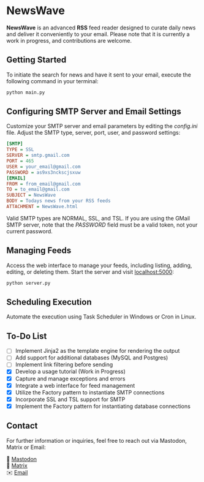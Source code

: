 # NewsWave

**NewsWave** is an advanced **RSS** feed reader designed to curate daily news and deliver it conveniently to your email. Please note that it is currently a work in progress, and contributions are welcome.

## Getting Started

To initiate the search for news and have it sent to your email, execute the following command in your terminal:

```bash
python main.py
```

## Configuring SMTP Server and Email Settings

Customize your SMTP server and email parameters by editing the *config.ini* file. Adjust the SMTP type, server, port, user, and password settings:

```ini
[SMTP]
TYPE = SSL
SERVER = smtp.gmail.com
PORT = 465
USER = your_email@gmail.com
PASSWORD = as9xs3nckscjsxuw
[EMAIL]
FROM = from_email@gmail.com
TO = to_email@gmail.com
SUBJECT = NewsWave
BODY = Todays news from your RSS feeds
ATTACHMENT = NewsWave.html
```

Valid SMTP types are NORMAL, SSL, and TSL. If you are using the GMail SMTP server, note that the *PASSWORD* field must be a valid token, not your current password.

## Managing Feeds

Access the web interface to manage your feeds, including listing, adding, editing, or deleting them. Start the server and visit [localhost:5000](http://localhost:5000/):

```bash
python server.py
```

## Scheduling Execution

Automate the execution using Task Scheduler in Windows or Cron in Linux.

## To-Do List

- [ ] Implement Jinja2 as the template engine for rendering the output
- [ ] Add support for additional databases (MySQL and Postgres)
- [ ] Implement link filtering before sending
- [X] Develop a usage tutorial (Work in Progress)
- [X] Capture and manage exceptions and errors
- [X] Integrate a web interface for feed management
- [X] Utilize the Factory pattern to instantiate SMTP connections
- [X] Incorporate SSL and TSL support for SMTP
- [X] Implement the Factory pattern for instantiating database connections

## Contact
For further information or inquiries, feel free to reach out via Mastodon, Matrix or Email:

🐘 [Mastodon](https://astrodon.social/@xurxia)<br>
💬 [Matrix](https://matrix.to/#/@xurxia:matrix.tchncs.de)<br>
✉️ [Email](info@xurxia.net)<br>

